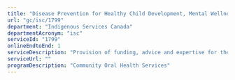 ```yaml
---
title: "Disease Prevention for Healthy Child Development, Mental Wellness, and Healthy Living Including Chronic Disease Prevention and Control: Oral Health Services Funding"
url: "gc/isc/1799"
department: "Indigenous Services Canada"
departmentAcronym: "isc"
serviceId: "1799"
onlineEndtoEnd: 1
serviceDescription: "Provision of funding, advice and expertise for the delivery of oral health services by third parties (communities, Tribal Councils, Indigenous Health organizations, etc.)."
serviceUrl: ""
programDescription: "Community Oral Health Services"
---
```

